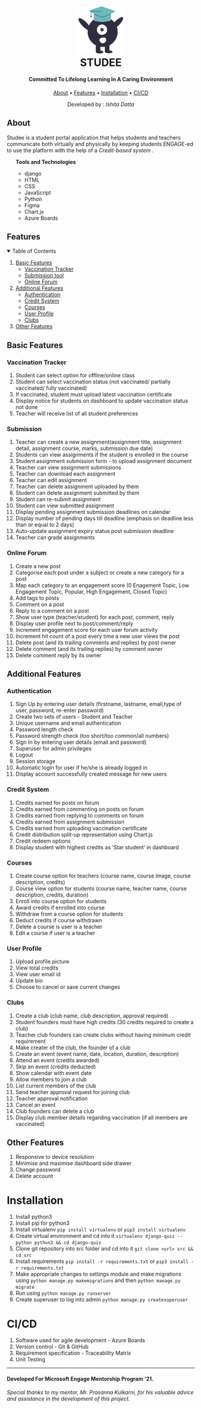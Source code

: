 <h1 align="center">
<img src="static/Favicon.png" width="128"/>
<br>
 STUDEE
  <br>
</h1>
<h4 align="center">Committed To Lifelong Learning In A Caring Environment</h4>
<p align="center">
  <a href="#about">About</a> •
  <a href="#features">Features</a> •
  <a href="#installation">Installation</a> •
  <a href="#ci/cd">CI/CD</a>
	
</p>
<p align="center">
	Developed by : <i> Ishita Datta </i>
</p>

## About
Studee is a student portal application that helps students and teachers communicate both virtually and physically by keeping students ENGAGE-ed to use the platform with the help of a <i> Credit-based system </i>.

<ul>  <b> Tools and Technologies</b>
<ul>
	<li>django</li>
	<li>HTML</li>
	<li>CSS</li>
	<li>JavaScript</li>
	<li>Python</li>
	<li>Figma</li>
	<li>Chart.js</li>
	<li>Azure Boards</li>
</ul>
</ul>

## Features
<!-- TABLE OF CONTENTS -->
<details open="open">
  <summary>Table of Contents</summary>
  <ol>
    <li>
      <a href="#basic-features">Basic Features</a>
      <ul>
        <li><a href="#vaccination-tracker">Vaccination Tracker</a></li>
        <li><a href="#submission">Submission tool</a></li>
        <li><a href="#online-forum">Online Forum</a></li>
      </ul>
    </li>
    <li>
      <a href="#additional-features">Additional Features</a>
      <ul>
        <li><a href="#authentication">Authentication</a></li>
        <li><a href="#credit-system">Credit System</a></li>
        <li><a href="#courses">Courses</a></li>
	<li><a href="#user-profile">User Profile</a></li>
	<li><a href="#clubs">Clubs</a></li>
      </ul>
    </li>
    <li>
      <a href="#other-features">Other Features</a>
   </li>
  </ol>
</details>

## Basic Features

### Vaccination Tracker
 1. Student can select option for offline/online class 
 2. Student can select vaccination status (not vaccinated/ partially vaccinated/ fully vaccinated)
 3. If vaccinated, student must upload latest vaccination certificate
 4. Display notice for students on dashboard to update vaccination status not done
 5. Teacher will receive list of all student preferences
 

### Submission 
 1. Teacher can create a new assignment(assignment title, assignment detail, assignment course, marks, submission due date)
 2. Students can view assignments if the student is enrolled in the course
 3. Student assignment submission form - to upload assignment document
 4. Teacher can view assignment submissions
 5. Teacher can download each assignment
 6. Teacher can edit assignment
 7. Teacher can delete assignment uploaded by them
 8. Student can delete assignment submitted by them
 9. Student can re-submit assignment
 10. Student can view submitted assignment
 11. Display pending assignment submission deadlines on calendar
 12. Display number of pending days till deadline (emphasis on deadline less than or equal to 2 days)
 13. Auto-update assignment expiry status post submission deadline
 14. Teacher can grade assignments

### Online Forum
 1. Create a new post
 2. Categorise each post under a subject or create a new category for a post
 3. Map each category to an engagement score (0 Enagement Topic, Low Engagement Topic, Popular, High Engagement, Closed Topic)
 4. Add tags to posts
 5. Comment on a post
 6. Reply to a comment on a post
 7. Show user type (teacher/student) for each post, comment, reply
 8. Display user profile next to post/comment/reply
 9. Increment engagement score for each user forum activity
 10. Increment hit count of a post every time a new user views the post
 11. Delete post (and its trailing comments and replies) by post owner
 12. Delete comment (and its trailing replies) by comment owner
 13. Delete comment reply by its owner

## Additional Features

### Authentication
 1. Sign Up by entering user details (firstname, lastname, email,type of user, password, re-enter password)
 2. Create two sets of users - Student and Teacher
 3. Unique username and email authentication
 4. Password length check
 5. Password strength check (too short/too common/all numbers)
 6. Sign In by entering user details (email and password)
 7. Superuser for admin privileges
 8. Logout 
 9. Session storage
 10. Automatic login for user if he/she is already logged in
 11. Display account successfully created message for new users

### Credit System
 1. Credits earned for posts on forum
 2. Credits earned from commenting on posts on forum
 3. Credits earned from replying to comments on forum
 4. Credits earned from assignment submission
 5. Credits earned from uploading vaccination certificate
 6. Credit distribution split-up representation using Chart.js
 7. Credit redeem options
 8. Display student with highest credits as 'Star student' in dashboard

### Courses
 1. Create course option for teachers (course name, course image, course description, credits)
 2. Course view option for students (course name, teacher name, course description, credits, duration)
 3. Enroll into course option for students 
 4. Award credits if enrolled into course
 5. Withdraw from a course option for students
 6. Deduct credits if course withdrawn 
 7. Delete a course is user is a teacher
 8. Edit a course if user is a teacher

### User Profile
 1. Upload profile picture
 2. View total credits
 3. View user email id
 4. Update bio
 5. Choose to cancel or save current changes



### Clubs
 1. Create a club (club name, club description, approval required) 
 2. Student founders must have high credits (30 credits required to create a club)
 3. Teacher club founders can create clubs without having minimum credit requirement
 4. Make creater of the club, the founder of a club 
 5. Create an event (event name, date, location, duration, description)
 6. Attend an event (credits awarded)
 7. Skip an event (credits deducted)
 8. Show calendar with event date
 9. Allow members to join a club
 10. List current members of the club
 11. Send teacher approval request for joining club  
 12. Teacher approval notification
 13. Cancel an event
 14. Club founders can delete a club
 15. Display club member details regarding vaccination (if all members are vaccinated)


## Other Features
1. Responsive to device resolution 
2. Minimise and maximise dashboard side drawer
3. Change password
4. Delete account



 # Installation
1) Install python3
2) Install pip for python3
3) Install virtualenv
  `pip install virtualenv` or `pip3 install virtualenv`
4) Create virtual environment and cd into it
  `virtualenv django-quiz --python python3 && cd django-quiz`
5) Clone git repository into src folder and cd into it `git clone <url> src && cd src`
6) Install requirements `pip install -r requirements.txt` or `pip3 install -r requirements.txt`
7) Make appropriate changes to settings module and make migrations using `python manage.py makemigrations` and then 
  `python manage.py migrate`
8) Run using `python manage.py runserver`
9) Create superuser to log into admin `python manage.py createsuperuser`

# CI/CD
1. Software used for agile development - Azure Boards
2. Version control - Git & GitHub
3. Requirement specification - Traceability Matrix
4. Unit Testing

---
#### Developed For Microsoft Engage Mentorship Program '21.
###### _Special thanks to my mentor, Mr. Prasanna Kulkarni, for his valuable advice and assistance in the development of this project._
